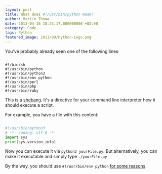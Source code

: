 ```yaml
---
layout: post
title: What does #!/usr/bin/python mean?
author: Martin Thoma
date: 2013-04-16 18:23:17.000000000 +02:00
category: Code
tags: Python
featured_image: 2011/09/Python-Logo.png
---
```

You've probably already seen one of the following lines:

```text

#!/bin/sh
#!/usr/bin/python
#!/usr/bin/python3
#!/usr/bin/env python
#!/usr/bin/perl
#!/usr/bin/php
#!/usr/bin/ruby

```

This is a <a href="http://en.wikipedia.org/wiki/Shebang_%28Unix%29">shebang</a>. It's a directive for your command line interpreter how it should execute a script.

For example, you have a file with this content:

```python

#!/usr/bin/python3
# -*- coding: utf-8 -*-
import sys
print(sys.version_info)

```

Now you can execute it via <code>python3 yourFile.py</code>. But alternatively, you can make it executable and simply type <code>./yourFile.py</code>

By the way, you should use <code>#!/usr/bin/env python</code> <a href="http://stackoverflow.com/q/1352922/562769">for some reasons</a>.
